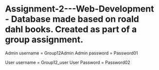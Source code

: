 # Assignment-2---Web-Development - Database made based on roald dahl books. Created as part of a group assignment. 

Admin username = Group12Admin
Admin password = Password01

User username = Group12_user
User Password = Password02



